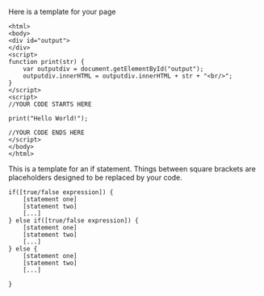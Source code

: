 Here is a template for your page

```
<html>
<body>
<div id="output">
</div>
<script>
function print(str) {
	var outputdiv = document.getElementById("output");
	outputdiv.innerHTML = outputdiv.innerHTML + str + "<br/>";
}
</script>
<script>
//YOUR CODE STARTS HERE

print("Hello World!");

//YOUR CODE ENDS HERE
</script>
</body>
</html>
```

This is a template for an if statement. Things between square brackets are placeholders designed to be replaced by your code.

```
if([true/false expression]) {
	[statement one]
	[statement two]
	[...]
} else if([true/false expression]) {
	[statement one]
	[statement two]
	[...]
} else {
	[statement one]
	[statement two]
	[...]
	
}
```
